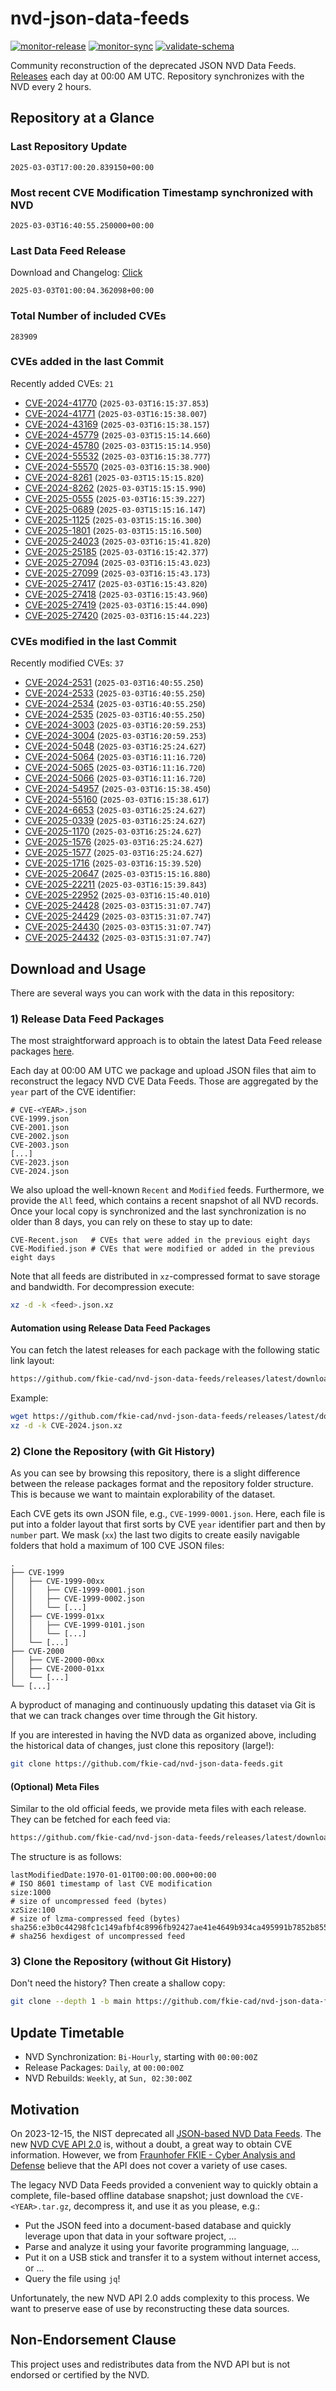 # nvd-json-data-feeds

[![monitor-release](https://github.com/fkie-cad/nvd-json-data-feeds/actions/workflows/monitor_release.yml/badge.svg)](https://github.com/fkie-cad/nvd-json-data-feeds/actions/workflows/monitor_release.yml)
[![monitor-sync](https://github.com/fkie-cad/nvd-json-data-feeds/actions/workflows/monitor_sync.yml/badge.svg)](https://github.com/fkie-cad/nvd-json-data-feeds/actions/workflows/monitor_sync.yml)
[![validate-schema](https://github.com/fkie-cad/nvd-json-data-feeds/actions/workflows/validate_schema.yml/badge.svg)](https://github.com/fkie-cad/nvd-json-data-feeds/actions/workflows/validate_schema.yml)

Community reconstruction of the deprecated JSON NVD Data Feeds.
[Releases](https://github.com/fkie-cad/nvd-json-data-feeds/releases/latest) each day at 00:00 AM UTC.
Repository synchronizes with the NVD every 2 hours.

## Repository at a Glance

### Last Repository Update

```plain
2025-03-03T17:00:20.839150+00:00
```

### Most recent CVE Modification Timestamp synchronized with NVD

```plain
2025-03-03T16:40:55.250000+00:00
```

### Last Data Feed Release

Download and Changelog: [Click](https://github.com/fkie-cad/nvd-json-data-feeds/releases/latest)

```plain
2025-03-03T01:00:04.362098+00:00
```

### Total Number of included CVEs

```plain
283909
```

### CVEs added in the last Commit

Recently added CVEs: `21`

- [CVE-2024-41770](CVE-2024/CVE-2024-417xx/CVE-2024-41770.json) (`2025-03-03T16:15:37.853`)
- [CVE-2024-41771](CVE-2024/CVE-2024-417xx/CVE-2024-41771.json) (`2025-03-03T16:15:38.007`)
- [CVE-2024-43169](CVE-2024/CVE-2024-431xx/CVE-2024-43169.json) (`2025-03-03T16:15:38.157`)
- [CVE-2024-45779](CVE-2024/CVE-2024-457xx/CVE-2024-45779.json) (`2025-03-03T15:15:14.660`)
- [CVE-2024-45780](CVE-2024/CVE-2024-457xx/CVE-2024-45780.json) (`2025-03-03T15:15:14.950`)
- [CVE-2024-55532](CVE-2024/CVE-2024-555xx/CVE-2024-55532.json) (`2025-03-03T16:15:38.777`)
- [CVE-2024-55570](CVE-2024/CVE-2024-555xx/CVE-2024-55570.json) (`2025-03-03T16:15:38.900`)
- [CVE-2024-8261](CVE-2024/CVE-2024-82xx/CVE-2024-8261.json) (`2025-03-03T15:15:15.820`)
- [CVE-2024-8262](CVE-2024/CVE-2024-82xx/CVE-2024-8262.json) (`2025-03-03T15:15:15.990`)
- [CVE-2025-0555](CVE-2025/CVE-2025-05xx/CVE-2025-0555.json) (`2025-03-03T16:15:39.227`)
- [CVE-2025-0689](CVE-2025/CVE-2025-06xx/CVE-2025-0689.json) (`2025-03-03T15:15:16.147`)
- [CVE-2025-1125](CVE-2025/CVE-2025-11xx/CVE-2025-1125.json) (`2025-03-03T15:15:16.300`)
- [CVE-2025-1801](CVE-2025/CVE-2025-18xx/CVE-2025-1801.json) (`2025-03-03T15:15:16.500`)
- [CVE-2025-24023](CVE-2025/CVE-2025-240xx/CVE-2025-24023.json) (`2025-03-03T16:15:41.820`)
- [CVE-2025-25185](CVE-2025/CVE-2025-251xx/CVE-2025-25185.json) (`2025-03-03T16:15:42.377`)
- [CVE-2025-27094](CVE-2025/CVE-2025-270xx/CVE-2025-27094.json) (`2025-03-03T16:15:43.023`)
- [CVE-2025-27099](CVE-2025/CVE-2025-270xx/CVE-2025-27099.json) (`2025-03-03T16:15:43.173`)
- [CVE-2025-27417](CVE-2025/CVE-2025-274xx/CVE-2025-27417.json) (`2025-03-03T16:15:43.820`)
- [CVE-2025-27418](CVE-2025/CVE-2025-274xx/CVE-2025-27418.json) (`2025-03-03T16:15:43.960`)
- [CVE-2025-27419](CVE-2025/CVE-2025-274xx/CVE-2025-27419.json) (`2025-03-03T16:15:44.090`)
- [CVE-2025-27420](CVE-2025/CVE-2025-274xx/CVE-2025-27420.json) (`2025-03-03T16:15:44.223`)


### CVEs modified in the last Commit

Recently modified CVEs: `37`

- [CVE-2024-2531](CVE-2024/CVE-2024-25xx/CVE-2024-2531.json) (`2025-03-03T16:40:55.250`)
- [CVE-2024-2533](CVE-2024/CVE-2024-25xx/CVE-2024-2533.json) (`2025-03-03T16:40:55.250`)
- [CVE-2024-2534](CVE-2024/CVE-2024-25xx/CVE-2024-2534.json) (`2025-03-03T16:40:55.250`)
- [CVE-2024-2535](CVE-2024/CVE-2024-25xx/CVE-2024-2535.json) (`2025-03-03T16:40:55.250`)
- [CVE-2024-3003](CVE-2024/CVE-2024-30xx/CVE-2024-3003.json) (`2025-03-03T16:20:59.253`)
- [CVE-2024-3004](CVE-2024/CVE-2024-30xx/CVE-2024-3004.json) (`2025-03-03T16:20:59.253`)
- [CVE-2024-5048](CVE-2024/CVE-2024-50xx/CVE-2024-5048.json) (`2025-03-03T16:25:24.627`)
- [CVE-2024-5064](CVE-2024/CVE-2024-50xx/CVE-2024-5064.json) (`2025-03-03T16:11:16.720`)
- [CVE-2024-5065](CVE-2024/CVE-2024-50xx/CVE-2024-5065.json) (`2025-03-03T16:11:16.720`)
- [CVE-2024-5066](CVE-2024/CVE-2024-50xx/CVE-2024-5066.json) (`2025-03-03T16:11:16.720`)
- [CVE-2024-54957](CVE-2024/CVE-2024-549xx/CVE-2024-54957.json) (`2025-03-03T16:15:38.450`)
- [CVE-2024-55160](CVE-2024/CVE-2024-551xx/CVE-2024-55160.json) (`2025-03-03T16:15:38.617`)
- [CVE-2024-6653](CVE-2024/CVE-2024-66xx/CVE-2024-6653.json) (`2025-03-03T16:25:24.627`)
- [CVE-2025-0339](CVE-2025/CVE-2025-03xx/CVE-2025-0339.json) (`2025-03-03T16:25:24.627`)
- [CVE-2025-1170](CVE-2025/CVE-2025-11xx/CVE-2025-1170.json) (`2025-03-03T16:25:24.627`)
- [CVE-2025-1576](CVE-2025/CVE-2025-15xx/CVE-2025-1576.json) (`2025-03-03T16:25:24.627`)
- [CVE-2025-1577](CVE-2025/CVE-2025-15xx/CVE-2025-1577.json) (`2025-03-03T16:25:24.627`)
- [CVE-2025-1716](CVE-2025/CVE-2025-17xx/CVE-2025-1716.json) (`2025-03-03T16:15:39.520`)
- [CVE-2025-20647](CVE-2025/CVE-2025-206xx/CVE-2025-20647.json) (`2025-03-03T15:15:16.880`)
- [CVE-2025-22211](CVE-2025/CVE-2025-222xx/CVE-2025-22211.json) (`2025-03-03T16:15:39.843`)
- [CVE-2025-22952](CVE-2025/CVE-2025-229xx/CVE-2025-22952.json) (`2025-03-03T16:15:40.010`)
- [CVE-2025-24428](CVE-2025/CVE-2025-244xx/CVE-2025-24428.json) (`2025-03-03T15:31:07.747`)
- [CVE-2025-24429](CVE-2025/CVE-2025-244xx/CVE-2025-24429.json) (`2025-03-03T15:31:07.747`)
- [CVE-2025-24430](CVE-2025/CVE-2025-244xx/CVE-2025-24430.json) (`2025-03-03T15:31:07.747`)
- [CVE-2025-24432](CVE-2025/CVE-2025-244xx/CVE-2025-24432.json) (`2025-03-03T15:31:07.747`)


## Download and Usage

There are several ways you can work with the data in this repository:

### 1) Release Data Feed Packages

The most straightforward approach is to obtain the latest Data Feed release packages [here](https://github.com/fkie-cad/nvd-json-data-feeds/releases/latest).

Each day at 00:00 AM UTC we package and upload JSON files that aim to reconstruct the legacy NVD CVE Data Feeds.
Those are aggregated by the `year` part of the CVE identifier:

```
# CVE-<YEAR>.json
CVE-1999.json
CVE-2001.json
CVE-2002.json
CVE-2003.json
[...]
CVE-2023.json
CVE-2024.json
```

We also upload the well-known `Recent` and `Modified` feeds.
Furthermore, we provide the `All` feed, which contains a recent snapshot of all NVD records.
Once your local copy is synchronized and the last synchronization is no older than 8 days, you can rely on these to stay up to date:

```plain
CVE-Recent.json   # CVEs that were added in the previous eight days
CVE-Modified.json # CVEs that were modified or added in the previous eight days
```

Note that all feeds are distributed in `xz`-compressed format to save storage and bandwidth.
For decompression execute:

```sh
xz -d -k <feed>.json.xz
```

#### Automation using Release Data Feed Packages

You can fetch the latest releases for each package with the following static link layout:

```sh
https://github.com/fkie-cad/nvd-json-data-feeds/releases/latest/download/CVE-<YEAR>.json.xz
```

Example:

```sh
wget https://github.com/fkie-cad/nvd-json-data-feeds/releases/latest/download/CVE-2024.json.xz
xz -d -k CVE-2024.json.xz
```

### 2) Clone the Repository (with Git History)

As you can see by browsing this repository, there is a slight difference between the release packages format and the repository folder structure.
This is because we want to maintain explorability of the dataset.

Each CVE gets its own JSON file, e.g., `CVE-1999-0001.json`.
Here, each file is put into a folder layout that first sorts by CVE `year` identifier part and then by `number` part.
We mask (`xx`) the last two digits to create easily navigable folders that hold a maximum of 100 CVE JSON files:

```plain
.
├── CVE-1999
│   ├── CVE-1999-00xx
│   │   ├── CVE-1999-0001.json
│   │   ├── CVE-1999-0002.json
│   │   └── [...]
│   ├── CVE-1999-01xx
│   │   ├── CVE-1999-0101.json
│   │   └── [...]
│   └── [...]
├── CVE-2000
│   ├── CVE-2000-00xx
│   ├── CVE-2000-01xx
│   └── [...]
└── [...]
```

A byproduct of managing and continuously updating this dataset via Git is that we can track changes over time through the Git history.

If you are interested in having the NVD data as organized above, including the historical data of changes, just clone this repository (large!):

```sh
git clone https://github.com/fkie-cad/nvd-json-data-feeds.git
```

#### (Optional) Meta Files

Similar to the old official feeds, we provide meta files with each release. They can be fetched for each feed via:

```sh
https://github.com/fkie-cad/nvd-json-data-feeds/releases/latest/download/CVE-<YEAR>.meta
```

The structure is as follows:

```plain
lastModifiedDate:1970-01-01T00:00:00.000+00:00                          # ISO 8601 timestamp of last CVE modification
size:1000                                                               # size of uncompressed feed (bytes)
xzSize:100                                                              # size of lzma-compressed feed (bytes)
sha256:e3b0c44298fc1c149afbf4c8996fb92427ae41e4649b934ca495991b7852b855 # sha256 hexdigest of uncompressed feed
```

### 3) Clone the Repository (without Git History)

Don't need the history? Then create a shallow copy:

```sh
git clone --depth 1 -b main https://github.com/fkie-cad/nvd-json-data-feeds.git
```


## Update Timetable

* NVD Synchronization: `Bi-Hourly`, starting with `00:00:00Z`
* Release Packages: `Daily`, at `00:00:00Z`
* NVD Rebuilds: `Weekly`, at `Sun, 02:30:00Z`


## Motivation

On 2023-12-15, the NIST deprecated all [JSON-based NVD Data Feeds](https://nvd.nist.gov/vuln/data-feeds#divRetirementBanner-1).
The new [NVD CVE API 2.0](https://nvd.nist.gov/developers/vulnerabilities) is, without a doubt, a great way to obtain CVE information.
However, we from [Fraunhofer FKIE - Cyber Analysis and Defense](https://www.fkie.fraunhofer.de/en/departments/cad.html) believe that the API does not cover a variety of use cases.

The legacy NVD Data Feeds provided a convenient way to quickly obtain a complete, file-based offline database snapshot; just download the `CVE-<YEAR>.tar.gz`, decompress it, and use it as you please, e.g.:

- Put the JSON feed into a document-based database and quickly leverage upon that data in your software project, ...
- Parse and analyze it using your favorite programming language, ...
- Put it on a USB stick and transfer it to a system without internet access, or ...
- Query the file using `jq`!

Unfortunately, the new NVD API 2.0 adds complexity to this process.
We want to preserve ease of use by reconstructing these data sources.

## Non-Endorsement Clause

This project uses and redistributes data from the NVD API but is not endorsed or certified by the NVD.